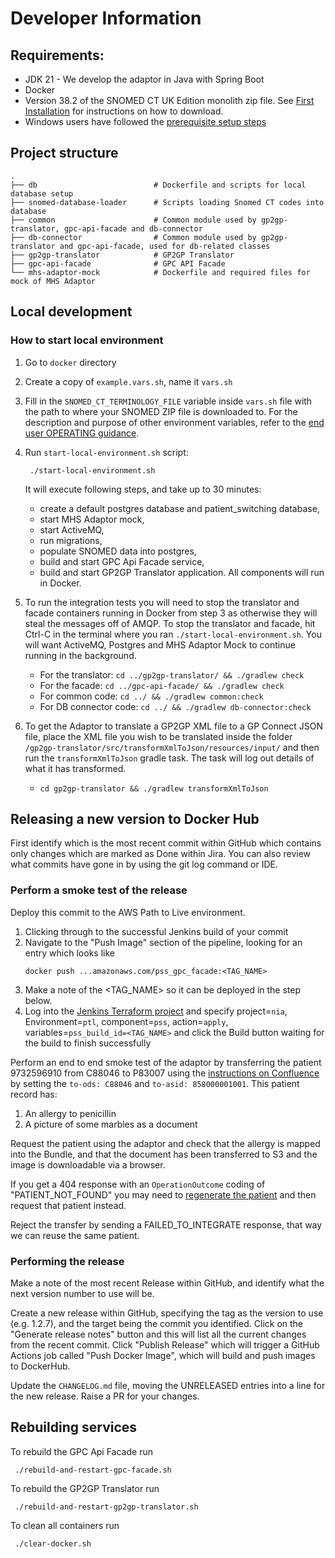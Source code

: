 # Developer Information

## Requirements:

* JDK 21 - We develop the adaptor in Java with Spring Boot
* Docker
* Version 38.2 of the SNOMED CT UK Edition monolith zip file.
  See [First Installation](./OPERATING.md#populating-the-snomed-database) for instructions on how to download.
* Windows users have followed the [prerequisite setup steps](./getting-started-with-windows.md)

## Project structure

    .
    ├── db                          # Dockerfile and scripts for local database setup
    ├── snomed-database-loader      # Scripts loading Snomed CT codes into database
    ├── common                      # Common module used by gp2gp-translator, gpc-api-facade and db-connector
    ├── db-connector                # Common module used by gp2gp-translator and gpc-api-facade, used for db-related classes
    ├── gp2gp-translator            # GP2GP Translator
    ├── gpc-api-facade              # GPC API Facade
    └── mhs-adaptor-mock            # Dockerfile and required files for mock of MHS Adaptor

## Local development
### How to start local environment
1. Go to `docker` directory
2. Create a copy of `example.vars.sh`, name it `vars.sh`
3. Fill in the `SNOMED_CT_TERMINOLOGY_FILE` variable inside `vars.sh` file with the path to where your SNOMED ZIP file
   is downloaded to. For the description and purpose of other environment variables, refer to the
   [end user OPERATING guidance](OPERATING.md#environment-variables).
3. Run `start-local-environment.sh` script:
   ```shell script
    ./start-local-environment.sh
   ```
   It will execute following steps, and take up to 30 minutes:
    - create a default postgres database and patient_switching database,
    - start MHS Adaptor mock,
    - start ActiveMQ,
    - run migrations,
    - populate SNOMED data into postgres, 
    - build and start GPC Api Facade service,
    - build and start GP2GP Translator application.
      All components will run in Docker.

4. To run the integration tests you will need to stop the translator and facade containers running in Docker from step 3
   as otherwise they will steal the messages off of AMQP.
   To stop the translator and facade, hit Ctrl-C in the terminal where you ran `./start-local-environment.sh`.
   You will want ActiveMQ, Postgres and MHS Adaptor Mock to continue running in the background. 

   - For the translator: `cd ../gp2gp-translator/ && ./gradlew check`
   - For the facade: `cd ../gpc-api-facade/ && ./gradlew check`
   - For common code: `cd ../ && ./gradlew common:check`
   - For DB connector code: `cd ../ && ./gradlew db-connector:check`

5. To get the Adaptor to translate a GP2GP XML file to a GP Connect JSON file, place the XML file you wish to be
   translated inside the folder `/gp2gp-translator/src/transformXmlToJson/resources/input/` and then run the
   `transformXmlToJson` gradle task. The task will log out details of what it has transformed.

   - `cd gp2gp-translator && ./gradlew transformXmlToJson`

## Releasing a new version to Docker Hub

First identify which is the most recent commit within GitHub which contains only changes which are marked as Done within Jira.
You can also review what commits have gone in by using the git log command or IDE.

### Perform a smoke test of the release

Deploy this commit to the AWS Path to Live environment.

1. Clicking through to the successful Jenkins build of your commit
1. Navigate to the "Push Image" section of the pipeline, looking for an entry which looks like
   ```
   docker push ...amazonaws.com/pss_gpc_facade:<TAG_NAME>
   ```
1. Make a note of the <TAG_NAME> so it can be deployed in the step below.
1. Log into the [Jenkins Terraform project][jenkins-terraform] and specify project=`nia`, Environment=`ptl`,
   component=`pss`, action=`apply`, variables=`pss_build_id=<TAG_NAME>` and click the Build button waiting
   for the build to finish successfully

[jenkins-terraform]: http://ec2-35-177-12-25.eu-west-2.compute.amazonaws.com/job/Terraform/build?delay=0sec

Perform an end to end smoke test of the adaptor by transferring the patient 9732596910 from C88046 to P83007 using the
[instructions on Confluence][e2e-ptl-test-instructions] by setting the `to-ods: C88046` and `to-asid: 858000001001`.
This patient record has:

1. An allergy to penicillin
1. A picture of some marbles as a document

Request the patient using the adaptor and check that the allergy is mapped into the Bundle,
and that the document has been transferred to S3 and the image is downloadable via a browser.

If you get a 404 response with an `OperationOutcome` coding of "PATIENT_NOT_FOUND" you may need to [regenerate the patient]
and then request that patient instead.

Reject the transfer by sending a FAILED_TO_INTEGRATE response, that way we can reuse the same patient.

[regenerate the patient]: https://nhse-dsic.atlassian.net/wiki/spaces/NIA/pages/12540018795/Testing+an+NME+winning+scenario+PS+Adaptor#Recreating-the-Smoke-Test-Patient
[e2e-ptl-test-instructions]: https://gpitbjss.atlassian.net/wiki/spaces/NIA/pages/12540018795/Testing+an+NME+winning+scenario+PS+Adaptor

### Performing the release

Make a note of the most recent Release within GitHub, and identify what the next version number to use will be.

Create a new release within GitHub, specifying the tag as the version to use (e.g. 1.2.7), and the target being the commit you identified.
Click on the "Generate release notes" button and this will list all the current changes from the recent commit.
Click "Publish Release" which will trigger a GitHub Actions job called "Push Docker Image", which will build and
push images to DockerHub.

Update the `CHANGELOG.md` file, moving the UNRELEASED entries into a line for the new release.
Raise a PR for your changes.

## Rebuilding services
To rebuild the GPC Api Facade run
```shell script
 ./rebuild-and-restart-gpc-facade.sh
```

To rebuild the GP2GP Translator run
```shell script
 ./rebuild-and-restart-gp2gp-translator.sh
```

To clean all containers run
```shell script
 ./clear-docker.sh
```
